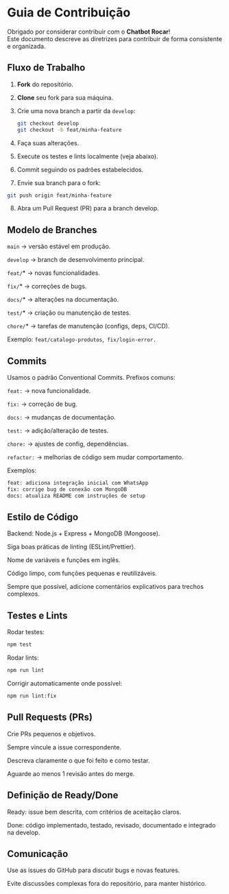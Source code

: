 # Guia de Contribuição

Obrigado por considerar contribuir com o **Chatbot Rocar**!  
Este documento descreve as diretrizes para contribuir de forma consistente e organizada.

## Fluxo de Trabalho

1. **Fork** do repositório.
2. **Clone** seu fork para sua máquina.
3. Crie uma nova branch a partir da `develop`:
   ```bash
   git checkout develop
   git checkout -b feat/minha-feature
   ```
4. Faça suas alterações.

5. Execute os testes e lints localmente (veja abaixo).

6. Commit seguindo os padrões estabelecidos.

7. Envie sua branch para o fork:

```bash
git push origin feat/minha-feature
```

8. Abra um Pull Request (PR) para a branch develop.

## Modelo de Branches

`main` → versão estável em produção.

`develop` → branch de desenvolvimento principal.

`feat/`\* → novas funcionalidades.

`fix/`\* → correções de bugs.

`docs/`\* → alterações na documentação.

`test/`\* → criação ou manutenção de testes.

`chore/`\* → tarefas de manutenção (configs, deps, CI/CD).

Exemplo: `feat/catalogo-produtos`,` fix/login-error.`

## Commits

Usamos o padrão Conventional Commits. Prefixos comuns:

`feat:` → nova funcionalidade.

`fix:` → correção de bug.

`docs:` → mudanças de documentação.

`test:` → adição/alteração de testes.

`chore:` → ajustes de config, dependências.

`refactor:` → melhorias de código sem mudar comportamento.

Exemplos:

```bash
feat: adiciona integração inicial com WhatsApp
fix: corrige bug de conexão com MongoDB
docs: atualiza README com instruções de setup
```

## Estilo de Código

Backend: Node.js + Express + MongoDB (Mongoose).

Siga boas práticas de linting (ESLint/Prettier).

Nome de variáveis e funções em inglês.

Código limpo, com funções pequenas e reutilizáveis.

Sempre que possível, adicione comentários explicativos para trechos complexos.

## Testes e Lints

Rodar testes:

```bash
npm test
```

Rodar lints:

```bash
npm run lint
```

Corrigir automaticamente onde possível:

```bash
npm run lint:fix
```

## Pull Requests (PRs)

Crie PRs pequenos e objetivos.

Sempre vincule a issue correspondente.

Descreva claramente o que foi feito e como testar.

Aguarde ao menos 1 revisão antes do merge.

## Definição de Ready/Done

Ready: issue bem descrita, com critérios de aceitação claros.

Done: código implementado, testado, revisado, documentado e integrado na develop.

## Comunicação

Use as issues do GitHub para discutir bugs e novas features.

Evite discussões complexas fora do repositório, para manter histórico.
